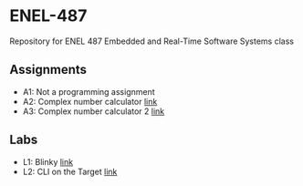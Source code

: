 # ENEL-487

Repository for ENEL 487 Embedded and Real-Time Software Systems class  

## Assignments
- A1: Not a programming assignment  
- A2: Complex number calculator [link](https://github.com/igmen-j/ENEL-487/tree/master/Assignments/A2)
- A3: Complex number calculator 2 [link](https://github.com/igmen-j/ENEL-487/tree/master/Assignments/A3)

## Labs
- L1: Blinky [link](https://github.com/igmen-j/ENEL-487/tree/master/Labs/Lab1)
- L2: CLI on the Target [link](https://github.com/igmen-j/ENEL-487/tree/master/Labs/Lab2)
